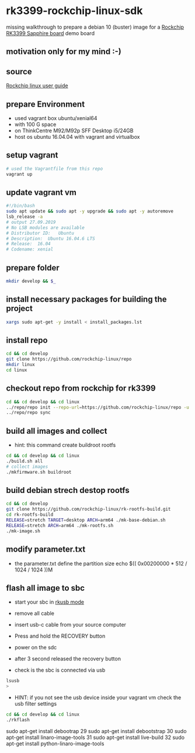 # rk3399-rockchip-linux-sdk

missing walkthrough to prepare a debian 10 (buster) image for a [Rockchip RK3399 Sapphire board](https://store.vamrs.com/products/rockchip-rk3399-sapphire-board) demo board

## motivation only for my mind :-)

## source

[Rockchip linux user guide](http://opensource.rock-chips.com/wiki_Linux_user_guide)

## prepare Environment

- used vagrant box ubuntu/xenial64
- with 100 G space
- on ThinkCentre M92/M92p SFF Desktop i5/24GB
- host os ubuntu 16.04.04 with vagrant and virtualbox

## setup vagrant

```bash
# used the Vagrantfile from this repo
vagrant up
```

## update vagrant vm

```bash
#!/bin/bash
sudo apt update && sudo apt -y upgrade && sudo apt -y autoremove
lsb_release -a
# output 27.09.2019
# No LSB modules are available
# Distributor ID:	Ubuntu
# Description:	Ubuntu 16.04.6 LTS
# Release:	16.04
# Codename:	xenial

```

## prepare folder

```bash
mkdir develop && $_
```

## install necessary packages for building the project

```bash
xargs sudo apt-get -y install < install_packages.lst
```

## install repo

```bash
cd && cd develop
git clone https://github.com/rockchip-linux/repo
mkdir linux
cd linux
```

## checkout repo from rockchip for rk3399

```bash
cd && cd develop && cd linux
../repo/repo init --repo-url=https://github.com/rockchip-linux/repo -u https://github.com/rockchip-linux/manifests -b master -m rk3399_linux_release.xml
../repo/repo sync
```

## build all images and collect

- hint: this command create buildroot rootfs

```bash
cd && cd develop && cd linux
./build.sh all
# collect images
./mkfirmware.sh buildroot
```

## build debian strech destop rootfs

```bash
cd && cd develop
git clone https://github.com/rockchip-linux/rk-rootfs-build.git
cd rk-rootfs-build
RELEASE=stretch TARGET=desktop ARCH=arm64 ./mk-base-debian.sh
RELEASE=stretch ARCH=arm64 ./mk-rootfs.sh
./mk-image.sh

```


## modify parameter.txt

- the parameter.txt define the partition size
echo $(( 0x00200000 * 512 / 1024 / 1024 ))M

## flash all image to sbc

- start your sbc in [rkusb mode](http://wiki.t-firefly.com/en/ROC-RK3399-PC/upgrade_firmware_emmc.html)

- remove all cable
- insert usb-c cable from your source computer
- Press and hold the RECOVERY button
- power on the sdc
- after 3 second released the recovery button
- check is the sbc is connected via usb

```bash
lsusb
> 
```

- HINT: if you not see the usb device inside your vagrant vm check the usb filter settings

```bash
cd && cd develop && cd linux
./rkflash
```



sudo apt-get install debootrap
   29  sudo apt-get install debootstrap
   30  sudo apt-get install linaro-image-tools
   31  sudo apt-get install live-build
   32  sudo apt-get install python-linaro-image-tools

